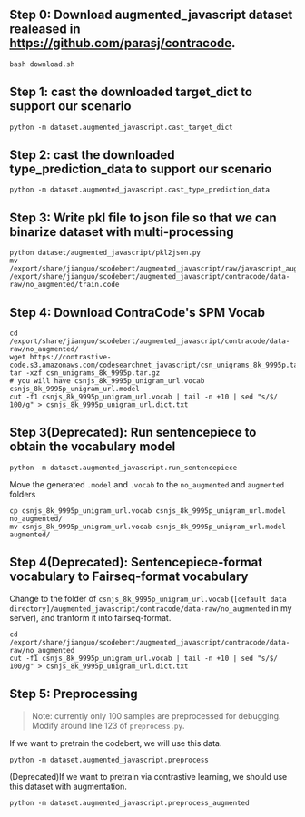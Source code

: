 
## Step 0: Download augmented_javascript dataset realeased in https://github.com/parasj/contracode. 
```
bash download.sh 
```

## Step 1: cast the downloaded target_dict to support our scenario
```
python -m dataset.augmented_javascript.cast_target_dict 
```

## Step 2: cast the downloaded type_prediction_data to support our scenario
```
python -m dataset.augmented_javascript.cast_type_prediction_data
```


## Step 3: Write pkl file to json file so that we can binarize dataset with multi-processing
```
python dataset/augmented_javascript/pkl2json.py
mv /export/share/jianguo/scodebert/augmented_javascript/raw/javascript_augmented.json /export/share/jianguo/scodebert/augmented_javascript/contracode/data-raw/no_augmented/train.code
```

## Step 4: Download ContraCode's SPM Vocab
```
cd /export/share/jianguo/scodebert/augmented_javascript/contracode/data-raw/no_augmented/
wget https://contrastive-code.s3.amazonaws.com/codesearchnet_javascript/csn_unigrams_8k_9995p.tar.gz
tar -xzf csn_unigrams_8k_9995p.tar.gz
# you will have csnjs_8k_9995p_unigram_url.vocab csnjs_8k_9995p_unigram_url.model
cut -f1 csnjs_8k_9995p_unigram_url.vocab | tail -n +10 | sed "s/$/ 100/g" > csnjs_8k_9995p_unigram_url.dict.txt
```


## Step 3(Deprecated): Run sentencepiece to obtain the vocabulary model

```
python -m dataset.augmented_javascript.run_sentencepiece
```

Move the generated `.model` and `.vocab` to the `no_augmented` and `augmented` folders

```
cp csnjs_8k_9995p_unigram_url.vocab csnjs_8k_9995p_unigram_url.model no_augmented/
mv csnjs_8k_9995p_unigram_url.vocab csnjs_8k_9995p_unigram_url.model augmented/
```


## Step 4(Deprecated): Sentencepiece-format vocabulary to Fairseq-format vocabulary

Change to the folder of `csnjs_8k_9995p_unigram_url.vocab` (`[default data directory]/augmented_javascript/contracode/data-raw/no_augmented` in my server), and tranform it into fairseq-format.

```
cd /export/share/jianguo/scodebert/augmented_javascript/contracode/data-raw/no_augmented
cut -f1 csnjs_8k_9995p_unigram_url.vocab | tail -n +10 | sed "s/$/ 100/g" > csnjs_8k_9995p_unigram_url.dict.txt
```



## Step 5: Preprocessing
> Note: currently only 100 samples are preprocessed for debugging. Modify around line 123 of ```preprocess.py```.

If we want to pretrain the codebert, we will use this data.
```
python -m dataset.augmented_javascript.preprocess
```

(Deprecated)If we want to pretrain via contrastive learning, we should use this dataset with augmentation.
```
python -m dataset.augmented_javascript.preprocess_augmented
```

